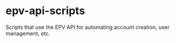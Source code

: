 # epv-api-scripts
Scripts that use the EPV API for automating account creation, user management, etc.

